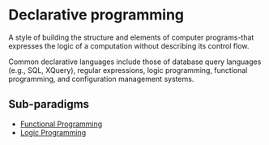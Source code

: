 # Declarative programming

A style of building the structure and elements of computer programs-that expresses the logic of a computation without describing its control flow.

Common declarative languages include those of database query languages (e.g., SQL, XQuery), regular expressions, logic programming, functional programming, and configuration management systems.

## Sub-paradigms

- [Functional Programming](./functional.md)
- [Logic Programming](./logic.md)

